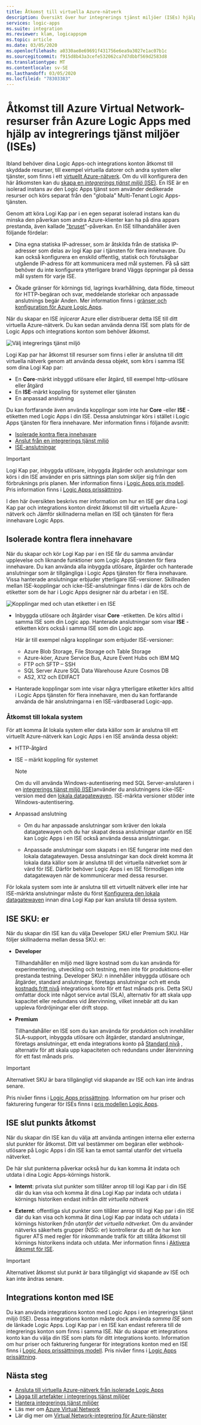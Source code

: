 ```yaml
---
title: Åtkomst till virtuella Azure-nätverk
description: Översikt över hur integrerings tjänst miljöer (ISEs) hjälper Logic Apps åtkomst till Azure Virtual Networks (virtuella nätverk)
services: logic-apps
ms.suite: integration
ms.reviewer: klam, logicappspm
ms.topic: article
ms.date: 03/05/2020
ms.openlocfilehash: a0330ae8e69691f431756e6ea9a3027e1ac07b1c
ms.sourcegitcommit: f915d8b43a3cefe532062ca7d7dbbf569d2583d8
ms.translationtype: MT
ms.contentlocale: sv-SE
ms.lasthandoff: 03/05/2020
ms.locfileid: "78303383"
---
```

# <a name="access-to-azure-virtual-network-resources-from-azure-logic-apps-by-using-integration-service-environments-ises"></a>Åtkomst till Azure Virtual Network-resurser från Azure Logic Apps med hjälp av integrerings tjänst miljöer (ISEs)

Ibland behöver dina Logic Apps-och integrations konton åtkomst till skyddade resurser, till exempel virtuella datorer och andra system eller tjänster, som finns i ett [virtuellt Azure-nätverk](../virtual-network/virtual-networks-overview.md). Om du vill konfigurera den här åtkomsten kan du [skapa en *integrerings tjänst miljö* (ISE)](../logic-apps/connect-virtual-network-vnet-isolated-environment.md). En ISE är en isolerad instans av den Logic Apps tjänst som använder dedikerade resurser och körs separat från den "globala" Multi-Tenant Logic Apps-tjänsten.

Genom att köra Logi Kap par i en egen separat isolerad instans kan du minska den påverkan som andra Azure-klienter kan ha på dina appars prestanda, även kallade ["bruset](https://en.wikipedia.org/wiki/Cloud_computing_issues#Performance_interference_and_noisy_neighbors)"-påverkan. En ISE tillhandahåller även följande fördelar:

* Dina egna statiska IP-adresser, som är åtskilda från de statiska IP-adresser som delas av logi Kap par i tjänsten för flera innehavare. Du kan också konfigurera en enskild offentlig, statisk och förutsägbar utgående IP-adress för att kommunicera med mål systemen. På så sätt behöver du inte konfigurera ytterligare brand Väggs öppningar på dessa mål system för varje ISE.

* Ökade gränser för körnings tid, lagrings kvarhållning, data flöde, timeout för HTTP-begäran och svar, meddelande storlekar och anpassade anslutnings begär Anden. Mer information finns i [gränser och konfiguration för Azure Logic Apps](logic-apps-limits-and-config.md).

När du skapar en ISE *injicerar* Azure eller distribuerar detta ISE till ditt virtuella Azure-nätverk. Du kan sedan använda denna ISE som plats för de Logic Apps och integrations konton som behöver åtkomst.

![Välj integrerings tjänst miljö](./media/connect-virtual-network-vnet-isolated-environment-overview/select-logic-app-integration-service-environment.png)

Logi Kap par har åtkomst till resurser som finns i eller är anslutna till ditt virtuella nätverk genom att använda dessa objekt, som körs i samma ISE som dina Logi Kap par:

* En **Core**-märkt inbyggd utlösare eller åtgärd, till exempel http-utlösare eller åtgärd
* En **ISE**-märkt koppling för systemet eller tjänsten
* En anpassad anslutning

Du kan fortfarande även använda kopplingar som inte har **Core** -eller **ISE** -etiketten med Logic Apps i din ISE. Dessa anslutningar körs i stället i Logic Apps tjänsten för flera innehavare. Mer information finns i följande avsnitt:

* [Isolerade kontra flera innehavare](#difference)
* [Anslut från en integrerings tjänst miljö](../connectors/apis-list.md#integration-service-environment)
* [ISE-anslutningar](../connectors/apis-list.md#ise-connectors)

> [!IMPORTANT]
> Logi Kap par, inbyggda utlösare, inbyggda åtgärder och anslutningar som körs i din ISE använder en pris sättnings plan som skiljer sig från den förbruknings pris planen. Mer information finns i [Logic Apps pris modell](../logic-apps/logic-apps-pricing.md#fixed-pricing). Pris information finns i [Logic Apps prissättning](../logic-apps/logic-apps-pricing.md).

I den här översikten beskrivs mer information om hur en ISE ger dina Logi Kap par och integrations konton direkt åtkomst till ditt virtuella Azure-nätverk och Jämför skillnaderna mellan en ISE och tjänsten för flera innehavare Logic Apps.

<a name="difference"></a>

## <a name="isolated-versus-multi-tenant"></a>Isolerade kontra flera innehavare

När du skapar och kör Logi Kap par i en ISE får du samma användar upplevelse och liknande funktioner som Logic Apps tjänsten för flera innehavare. Du kan använda alla inbyggda utlösare, åtgärder och hanterade anslutningar som är tillgängliga i Logic Apps tjänsten för flera innehavare. Vissa hanterade anslutningar erbjuder ytterligare ISE-versioner. Skillnaden mellan ISE-kopplingar och icke-ISE-anslutningar finns i där de körs och de etiketter som de har i Logic Apps designer när du arbetar i en ISE.

![Kopplingar med och utan etiketter i en ISE](./media/connect-virtual-network-vnet-isolated-environment-overview/labeled-trigger-actions-integration-service-environment.png)



* Inbyggda utlösare och åtgärder visar **Core** -etiketten. De körs alltid i samma ISE som din Logic app. Hanterade anslutningar som visar **ISE** -etiketten körs också i samma ISE som din Logic app.

  Här är till exempel några kopplingar som erbjuder ISE-versioner:

  * Azure Blob Storage, File Storage och Table Storage
  * Azure-köer, Azure Service Bus, Azure Event Hubs och IBM MQ
  * FTP och SFTP – SSH
  * SQL Server Azure SQL Data Warehouse Azure Cosmos DB
  * AS2, X12 och EDIFACT

* Hanterade kopplingar som inte visar några ytterligare etiketter körs alltid i Logic Apps tjänsten för flera innehavare, men du kan fortfarande använda de här anslutningarna i en ISE-värdbaserad Logic-app.

<a name="on-premises"></a>

### <a name="access-to-on-premises-systems"></a>Åtkomst till lokala system

För att komma åt lokala system eller data källor som är anslutna till ett virtuellt Azure-nätverk kan Logic Apps i en ISE använda dessa objekt:

* HTTP-åtgärd

* ISE – märkt koppling för systemet

  > [!NOTE]
  > Om du vill använda Windows-autentisering med SQL Server-anslutaren i en [integrerings tjänst miljö (ISE)](../logic-apps/connect-virtual-network-vnet-isolated-environment-overview.md)använder du anslutningens icke-ISE-version med den [lokala datagatewayen](../logic-apps/logic-apps-gateway-install.md). ISE-märkta versioner stöder inte Windows-autentisering.

* Anpassad anslutning

  * Om du har anpassade anslutningar som kräver den lokala datagatewayen och du har skapat dessa anslutningar utanför en ISE kan Logic Apps i en ISE också använda dessa anslutningar.

  * Anpassade anslutningar som skapats i en ISE fungerar inte med den lokala datagatewayen. Dessa anslutningar kan dock direkt komma åt lokala data källor som är anslutna till det virtuella nätverket som är värd för ISE. Därför behöver Logic Apps i en ISE förmodligen inte datagatewayen när de kommunicerar med dessa resurser.

För lokala system som inte är anslutna till ett virtuellt nätverk eller inte har ISE-märkta anslutningar måste du först [Konfigurera den lokala datagatewayen](../logic-apps/logic-apps-gateway-install.md) innan dina Logi Kap par kan ansluta till dessa system.

<a name="ise-level"></a>

## <a name="ise-skus"></a>ISE SKU: er

När du skapar din ISE kan du välja Developer SKU eller Premium SKU. Här följer skillnaderna mellan dessa SKU: er:

* **Developer**

  Tillhandahåller en miljö med lägre kostnad som du kan använda för experimentering, utveckling och testning, men inte för produktions-eller prestanda testning. Developer SKU: n innehåller inbyggda utlösare och åtgärder, standard anslutningar, företags anslutningar och ett enda [kostnads fritt nivå](../logic-apps/logic-apps-limits-and-config.md#artifact-number-limits) integrations konto för ett fast månads pris. Detta SKU omfattar dock inte något service avtal (SLA), alternativ för att skala upp kapacitet eller redundans vid återvinning, vilket innebär att du kan uppleva fördröjningar eller drift stopp.

* **Premium**

  Tillhandahåller en ISE som du kan använda för produktion och innehåller SLA-support, inbyggda utlösare och åtgärder, standard anslutningar, företags anslutningar, ett enda integrations konto på [Standard nivå](../logic-apps/logic-apps-limits-and-config.md#artifact-number-limits) , alternativ för att skala upp kapaciteten och redundans under återvinning för ett fast månads pris.

> [!IMPORTANT]
> Alternativet SKU är bara tillgängligt vid skapande av ISE och kan inte ändras senare.

Pris nivåer finns i [Logic Apps prissättning](https://azure.microsoft.com/pricing/details/logic-apps/). Information om hur priser och fakturering fungerar för ISEs finns i [pris modellen Logic Apps](../logic-apps/logic-apps-pricing.md#fixed-pricing).

<a name="endpoint-access"></a>

## <a name="ise-endpoint-access"></a>ISE slut punkts åtkomst

När du skapar din ISE kan du välja att använda antingen interna eller externa slut punkter för åtkomst. Ditt val bestämmer om begäran eller webhook-utlösare på Logic Apps i din ISE kan ta emot samtal utanför det virtuella nätverket.

De här slut punkterna påverkar också hur du kan komma åt indata och utdata i dina Logic Apps-körnings historik.

* **Internt**: privata slut punkter som tillåter anrop till logi Kap par i din ISE där du kan visa och komma åt dina Logi Kap par indata och utdata i körnings historiken endast inifrån *ditt virtuella nätverk*

* **Externt**: offentliga slut punkter som tillåter anrop till logi Kap par i din ISE där du kan visa och komma åt dina Logi Kap par indata och utdata i körnings historiken *från utanför det virtuella nätverket*. Om du använder nätverks säkerhets grupper (NSG: er) kontrollerar du att de har kon figurer ATS med regler för inkommande trafik för att tillåta åtkomst till körnings historikens indata och utdata. Mer information finns i [Aktivera åtkomst för ISE](../logic-apps/connect-virtual-network-vnet-isolated-environment.md#enable-access).

> [!IMPORTANT]
> Alternativet åtkomst slut punkt är bara tillgängligt vid skapande av ISE och kan inte ändras senare.

<a name="create-integration-account-environment"></a>

## <a name="integration-accounts-with-ise"></a>Integrations konton med ISE

Du kan använda integrations konton med Logic Apps i en integrerings tjänst miljö (ISE). Dessa integrations konton måste dock använda *samma ISE* som de länkade Logic Apps. Logi Kap par i en ISE kan endast referera till de integrerings konton som finns i samma ISE. När du skapar ett integrations konto kan du välja din ISE som plats för ditt integrations konto. Information om hur priser och fakturering fungerar för integrations konton med en ISE finns i [Logic Apps prissättnings modell](../logic-apps/logic-apps-pricing.md#fixed-pricing). Pris nivåer finns i [Logic Apps prissättning](https://azure.microsoft.com/pricing/details/logic-apps/).

## <a name="next-steps"></a>Nästa steg

* [Ansluta till virtuella Azure-nätverk från isolerade Logic Apps](../logic-apps/connect-virtual-network-vnet-isolated-environment.md)
* [Lägga till artefakter i integrerings tjänst miljöer](../logic-apps/add-artifacts-integration-service-environment-ise.md)
* [Hantera integrerings tjänst miljöer](../logic-apps/ise-manage-integration-service-environment.md)
* Läs mer om [Azure Virtual Network](../virtual-network/virtual-networks-overview.md)
* Lär dig mer om [Virtual Network-integrering för Azure-tjänster](../virtual-network/virtual-network-for-azure-services.md)
